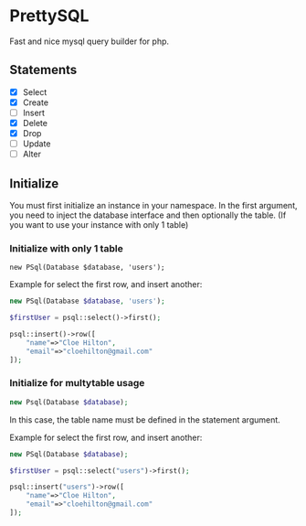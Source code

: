 # PrettySQL
Fast and nice mysql query builder for php.


## Statements
- [x] Select 
- [x] Create
- [ ] Insert
- [x] Delete 
- [x] Drop 
- [ ] Update 
- [ ] Alter 

## Initialize
You must first initialize an instance in your namespace. In the first argument, you need to inject the database interface and then optionally the table. (If you want to use your instance with only 1 table)

### Initialize with only 1 table
```
new PSql(Database $database, 'users');
```
Example for select the first row, and insert another:
```php
new PSql(Database $database, 'users');

$firstUser = psql::select()->first();

psql::insert()->row([
    "name"=>"Cloe Hilton",
    "email"=>"cloehilton@gmail.com"
]);
```
### Initialize for multytable usage
```php
new Psql(Database $database);
```
In this case, the table name must be defined in the statement argument. 

Example for select the first row, and insert another:
```php
new PSql(Database $database);

$firstUser = psql::select("users")->first();

psql::insert("users")->row([
    "name"=>"Cloe Hilton",
    "email"=>"cloehilton@gmail.com"
]);
```
